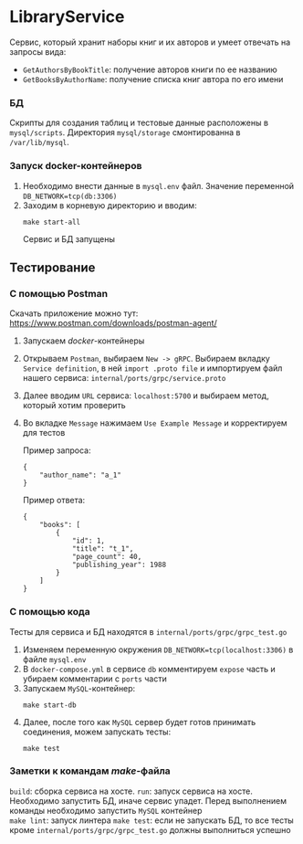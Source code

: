 # LibraryService

Сервис, который хранит наборы книг и их авторов и умеет отвечать
на запросы вида:
* `GetAuthorsByBookTitle`: получение авторов книги по ее названию 
* `GetBooksByAuthorName`: получение списка книг автора по его имени

### БД
Скрипты для создания таблиц и тестовые данные расположены в `mysql/scripts`. 
Директория `mysql/storage` смонтированна в `/var/lib/mysql`.

### Запуск docker-контейнеров
1. Необходимо внести данные в `mysql.env` файл. Значение переменной 
`DB_NETWORK=tcp(db:3306)`
2. Заходим в корневую директорию и вводим: 
    ```
    make start-all
    ```
   Сервис и БД запущены

## Тестирование
### С помощью Postman
Скачать приложение можно тут: https://www.postman.com/downloads/postman-agent/
1. Запускаем *docker*-контейнеры
2. Открываем `Postman`, выбираем `New -> gRPC`.
Выбираем вкладку `Service definition`, в ней `import .proto file` и импортируем
файл нашего сервиса: `internal/ports/grpc/service.proto`
3. Далее вводим `URL` сервиса: `localhost:5700` и выбираем метод, который хотим 
проверить
4. Во вкладке `Message` нажимаем `Use Example Message` и корректируем для тестов

   Пример запроса:
   ```
   {
       "author_name": "a_1"
   }
   ```
   
   Пример ответа:
   ```
   {
       "books": [
           {
               "id": 1,
               "title": "t_1",
               "page_count": 40,
               "publishing_year": 1988
           }
       ]
   }
   ```

### С помощью кода
Тесты для сервиса и БД находятся в `internal/ports/grpc/grpc_test.go`
1. Изменяем переменную окружения `DB_NETWORK=tcp(localhost:3306)` в файле `mysql.env`
2. В `docker-compose.yml` в сервисе `db` комментируем `expose` часть и
убираем комментарии с `ports` части
3. Запускаем `MySQL`-контейнер:
   ```
   make start-db
   ```
4. Далее, после того как `MySQL` сервер будет готов принимать соединения, можем 
запускать тесты:
   ```
   make test
   ```
### Заметки к командам *make*-файла
   `build`: сборка сервиса на хосте.
   `run`: запуск сервиса на хосте. Необходимо запустить БД, иначе сервис упадет.
   Перед выполнением команды необходимо запустить `MySQL` контейнер \
   `make lint`: запуск линтера
   `make test`: если не запускать БД, то все тесты кроме `internal/ports/grpc/grpc_test.go` должны выполниться успешно

